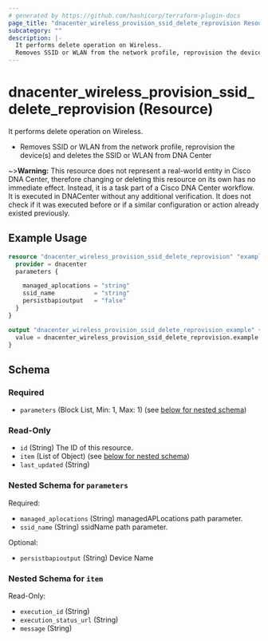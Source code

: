 ```yaml
---
# generated by https://github.com/hashicorp/terraform-plugin-docs
page_title: "dnacenter_wireless_provision_ssid_delete_reprovision Resource - terraform-provider-dnacenter"
subcategory: ""
description: |-
  It performs delete operation on Wireless.
  Removes SSID or WLAN from the network profile, reprovision the device(s) and deletes the SSID or WLAN from DNA Center
---
```


# dnacenter_wireless_provision_ssid_delete_reprovision (Resource)

It performs delete operation on Wireless.

- Removes SSID or WLAN from the network profile, reprovision the device(s) and deletes the SSID or WLAN from DNA Center

~>**Warning:**
This resource does not represent a real-world entity in Cisco DNA Center, therefore changing or deleting this resource on its own has no immediate effect.
Instead, it is a task part of a Cisco DNA Center workflow. It is executed in DNACenter without any additional verification. It does not check if it was executed before or if a similar configuration or action already existed previously.

## Example Usage

```terraform
resource "dnacenter_wireless_provision_ssid_delete_reprovision" "example" {
  provider = dnacenter
  parameters {

    managed_aplocations = "string"
    ssid_name           = "string"
    persistbapioutput   = "false"
  }
}

output "dnacenter_wireless_provision_ssid_delete_reprovision_example" {
  value = dnacenter_wireless_provision_ssid_delete_reprovision.example
}
```

<!-- schema generated by tfplugindocs -->
## Schema

### Required

- `parameters` (Block List, Min: 1, Max: 1) (see [below for nested schema](#nestedblock--parameters))

### Read-Only

- `id` (String) The ID of this resource.
- `item` (List of Object) (see [below for nested schema](#nestedatt--item))
- `last_updated` (String)

<a id="nestedblock--parameters"></a>
### Nested Schema for `parameters`

Required:

- `managed_aplocations` (String) managedAPLocations path parameter.
- `ssid_name` (String) ssidName path parameter.

Optional:

- `persistbapioutput` (String) Device Name


<a id="nestedatt--item"></a>
### Nested Schema for `item`

Read-Only:

- `execution_id` (String)
- `execution_status_url` (String)
- `message` (String)


